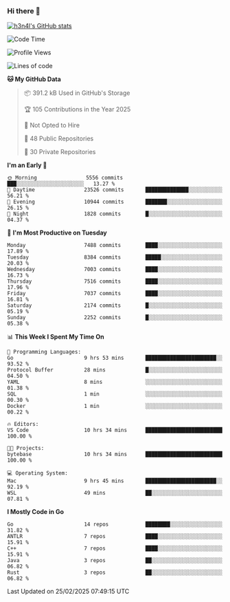 ### Hi there 👋

[![h3n4l's GitHub stats](https://github-readme-stats.vercel.app/api?username=h3n4l&count_private=true&show_icons=true&theme=radical)](https://github.com/h3n4l/github-readme-stats)

<!--START_SECTION:waka-->
![Code Time](http://img.shields.io/badge/Code%20Time-2%2C070%20hrs%2049%20mins-blue)

![Profile Views](http://img.shields.io/badge/Profile%20Views-0-blue)

![Lines of code](https://img.shields.io/badge/From%20Hello%20World%20I%27ve%20Written-16.6%20million%20lines%20of%20code-blue)

**🐱 My GitHub Data** 

> 📦 391.2 kB Used in GitHub's Storage 
 > 
> 🏆 105 Contributions in the Year 2025
 > 
> 🚫 Not Opted to Hire
 > 
> 📜 48 Public Repositories 
 > 
> 🔑 30 Private Repositories 
 > 
**I'm an Early 🐤** 

```text
🌞 Morning                5556 commits        ███░░░░░░░░░░░░░░░░░░░░░░   13.27 % 
🌆 Daytime                23526 commits       ██████████████░░░░░░░░░░░   56.21 % 
🌃 Evening                10944 commits       ███████░░░░░░░░░░░░░░░░░░   26.15 % 
🌙 Night                  1828 commits        █░░░░░░░░░░░░░░░░░░░░░░░░   04.37 % 
```
📅 **I'm Most Productive on Tuesday** 

```text
Monday                   7488 commits        ████░░░░░░░░░░░░░░░░░░░░░   17.89 % 
Tuesday                  8384 commits        █████░░░░░░░░░░░░░░░░░░░░   20.03 % 
Wednesday                7003 commits        ████░░░░░░░░░░░░░░░░░░░░░   16.73 % 
Thursday                 7516 commits        ████░░░░░░░░░░░░░░░░░░░░░   17.96 % 
Friday                   7037 commits        ████░░░░░░░░░░░░░░░░░░░░░   16.81 % 
Saturday                 2174 commits        █░░░░░░░░░░░░░░░░░░░░░░░░   05.19 % 
Sunday                   2252 commits        █░░░░░░░░░░░░░░░░░░░░░░░░   05.38 % 
```


📊 **This Week I Spent My Time On** 

```text
💬 Programming Languages: 
Go                       9 hrs 53 mins       ███████████████████████░░   93.52 % 
Protocol Buffer          28 mins             █░░░░░░░░░░░░░░░░░░░░░░░░   04.50 % 
YAML                     8 mins              ░░░░░░░░░░░░░░░░░░░░░░░░░   01.38 % 
SQL                      1 min               ░░░░░░░░░░░░░░░░░░░░░░░░░   00.30 % 
Docker                   1 min               ░░░░░░░░░░░░░░░░░░░░░░░░░   00.22 % 

🔥 Editors: 
VS Code                  10 hrs 34 mins      █████████████████████████   100.00 % 

🐱‍💻 Projects: 
bytebase                 10 hrs 34 mins      █████████████████████████   100.00 % 

💻 Operating System: 
Mac                      9 hrs 45 mins       ███████████████████████░░   92.19 % 
WSL                      49 mins             ██░░░░░░░░░░░░░░░░░░░░░░░   07.81 % 
```

**I Mostly Code in Go** 

```text
Go                       14 repos            ████████░░░░░░░░░░░░░░░░░   31.82 % 
ANTLR                    7 repos             ████░░░░░░░░░░░░░░░░░░░░░   15.91 % 
C++                      7 repos             ████░░░░░░░░░░░░░░░░░░░░░   15.91 % 
Java                     3 repos             ██░░░░░░░░░░░░░░░░░░░░░░░   06.82 % 
Rust                     3 repos             ██░░░░░░░░░░░░░░░░░░░░░░░   06.82 % 
```




 Last Updated on 25/02/2025 07:49:15 UTC
<!--END_SECTION:waka-->

